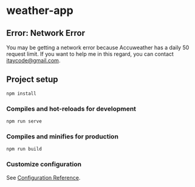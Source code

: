 # weather-app

## Error: Network Error

You may be getting a network error because Accuweather has a daily 50 request limit. If you want to help me in this regard, you can contact itaycode@gmail.com.

## Project setup

```
npm install
```

### Compiles and hot-reloads for development

```
npm run serve
```

### Compiles and minifies for production

```
npm run build
```

### Customize configuration

See [Configuration Reference](https://cli.vuejs.org/config/).
